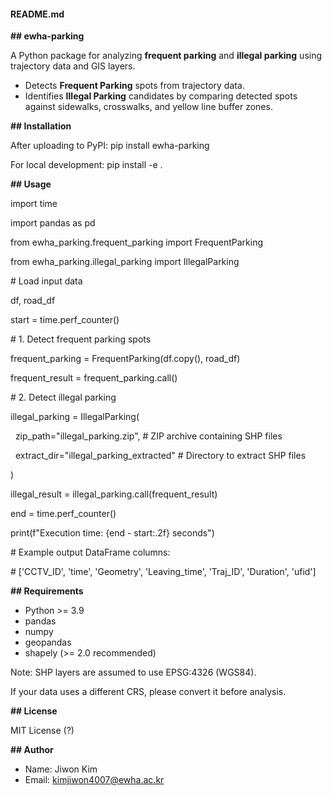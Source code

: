 #### **README.md**



**## ewha-parking**

A Python package for analyzing **frequent parking** and **illegal parking** using trajectory data and GIS layers.

* Detects **Frequent Parking** spots from trajectory data.
* Identifies **Illegal Parking** candidates by comparing detected spots against sidewalks, crosswalks, and yellow line buffer zones.





**## Installation**

After uploading to PyPI: pip install ewha-parking

For local development: pip install -e .





**## Usage**

import time

import pandas as pd

from ewha\_parking.frequent\_parking import FrequentParking

from ewha\_parking.illegal\_parking import IllegalParking



\# Load input data

df, road\_df



start = time.perf\_counter()



\# 1. Detect frequent parking spots

frequent\_parking = FrequentParking(df.copy(), road\_df)

frequent\_result = frequent\_parking.call()



\# 2. Detect illegal parking

illegal\_parking = IllegalParking(

&nbsp;   zip\_path="illegal\_parking.zip",          # ZIP archive containing SHP files

&nbsp;   extract\_dir="illegal\_parking\_extracted"  # Directory to extract SHP files

)

illegal\_result = illegal\_parking.call(frequent\_result)



end = time.perf\_counter()

print(f"Execution time: {end - start:.2f} seconds")



\# Example output DataFrame columns:

\# \['CCTV\_ID', 'time', 'Geometry', 'Leaving\_time', 'Traj\_ID', 'Duration', 'ufid']





**## Requirements**

* Python >= 3.9
* pandas
* numpy
* geopandas
* shapely (>= 2.0 recommended)



Note: SHP layers are assumed to use EPSG:4326 (WGS84).

If your data uses a different CRS, please convert it before analysis.





**## License**

MIT License (?)





**## Author**

* Name: Jiwon Kim
* Email: kimjiwon4007@ewha.ac.kr
